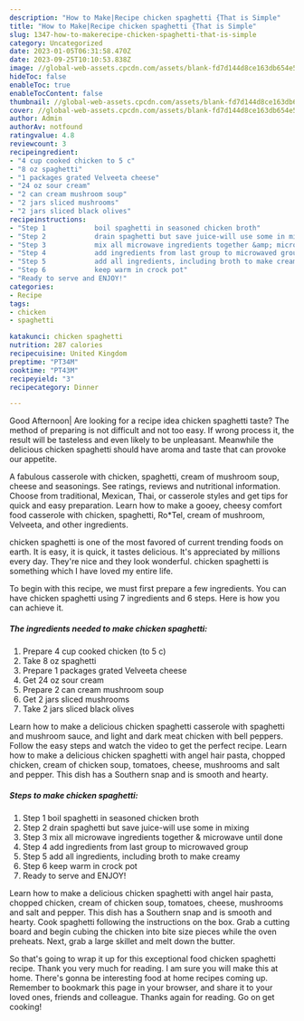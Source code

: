```yaml
---
description: "How to Make|Recipe chicken spaghetti {That is Simple"
title: "How to Make|Recipe chicken spaghetti {That is Simple"
slug: 1347-how-to-makerecipe-chicken-spaghetti-that-is-simple
category: Uncategorized
date: 2023-01-05T06:31:58.470Z
date: 2023-09-25T10:10:53.838Z
image: //global-web-assets.cpcdn.com/assets/blank-fd7d144d8ce163db654e5a02c40b08a2775adb7897d16e4062681dc7e1b2800f.png
hideToc: false
enableToc: true
enableTocContent: false
thumbnail: //global-web-assets.cpcdn.com/assets/blank-fd7d144d8ce163db654e5a02c40b08a2775adb7897d16e4062681dc7e1b2800f.png
cover: //global-web-assets.cpcdn.com/assets/blank-fd7d144d8ce163db654e5a02c40b08a2775adb7897d16e4062681dc7e1b2800f.png
author: Admin
authorAv: notfound
ratingvalue: 4.8
reviewcount: 3
recipeingredient:
- "4 cup cooked chicken to 5 c"
- "8 oz spaghetti"
- "1 packages grated Velveeta cheese"
- "24 oz sour cream"
- "2 can cream mushroom soup"
- "2 jars sliced mushrooms"
- "2 jars sliced black olives"
recipeinstructions:
- "Step 1            boil spaghetti in seasoned chicken broth"
- "Step 2            drain spaghetti but save juice-will use some in mixing"
- "Step 3            mix all microwave ingredients together &amp; microwave until done"
- "Step 4            add ingredients from last group to microwaved group"
- "Step 5            add all ingredients, including broth to make creamy"
- "Step 6            keep warm in crock pot"
- "Ready to serve and ENJOY!"
categories:
- Recipe
tags:
- chicken
- spaghetti

katakunci: chicken spaghetti 
nutrition: 287 calories
recipecuisine: United Kingdom
preptime: "PT34M"
cooktime: "PT43M"
recipeyield: "3"
recipecategory: Dinner

---
```



Good Afternoon| Are looking for a recipe idea chicken spaghetti taste? The method of preparing is not difficult and not too easy. If wrong process it, the result will be tasteless and even likely to be unpleasant. Meanwhile the delicious chicken spaghetti should have aroma and taste that can provoke our appetite.





A fabulous casserole with chicken, spaghetti, cream of mushroom soup, cheese and seasonings. See ratings, reviews and nutritional information. Choose from traditional, Mexican, Thai, or casserole styles and get tips for quick and easy preparation. Learn how to make a gooey, cheesy comfort food casserole with chicken, spaghetti, Ro*Tel, cream of mushroom, Velveeta, and other ingredients.

chicken spaghetti is one of the most favored of current trending foods on earth. It is easy, it is quick, it tastes delicious. It's appreciated by millions every day. They're nice and they look wonderful. chicken spaghetti is something which I have loved my entire life.


To begin with this recipe, we must first prepare a few ingredients. You can have chicken spaghetti using 7 ingredients and 6 steps. Here is how you can achieve it.

<!--inarticleads1-->

##### The ingredients needed to make chicken spaghetti:

1. Prepare 4 cup cooked chicken (to 5 c)
1. Take 8 oz spaghetti
1. Prepare 1 packages grated Velveeta cheese
1. Get 24 oz sour cream
1. Prepare 2 can cream mushroom soup
1. Get 2 jars sliced mushrooms
1. Take 2 jars sliced black olives


Learn how to make a delicious chicken spaghetti casserole with spaghetti and mushroom sauce, and light and dark meat chicken with bell peppers. Follow the easy steps and watch the video to get the perfect recipe. Learn how to make a delicious chicken spaghetti with angel hair pasta, chopped chicken, cream of chicken soup, tomatoes, cheese, mushrooms and salt and pepper. This dish has a Southern snap and is smooth and hearty. 

<!--inarticleads2-->

##### Steps to make chicken spaghetti:

1. Step 1            boil spaghetti in seasoned chicken broth
1. Step 2            drain spaghetti but save juice-will use some in mixing
1. Step 3            mix all microwave ingredients together &amp; microwave until done
1. Step 4            add ingredients from last group to microwaved group
1. Step 5            add all ingredients, including broth to make creamy
1. Step 6            keep warm in crock pot
1. Ready to serve and ENJOY!

Learn how to make a delicious chicken spaghetti with angel hair pasta, chopped chicken, cream of chicken soup, tomatoes, cheese, mushrooms and salt and pepper. This dish has a Southern snap and is smooth and hearty. Cook spaghetti following the instructions on the box. Grab a cutting board and begin cubing the chicken into bite size pieces while the oven preheats. Next, grab a large skillet and melt down the butter. 

So that's going to wrap it up for this exceptional food chicken spaghetti recipe. Thank you very much for reading. I am sure you will make this at home. There's gonna be interesting food at home recipes coming up. Remember to bookmark this page in your browser, and share it to your loved ones, friends and colleague. Thanks again for reading. Go on get cooking!
